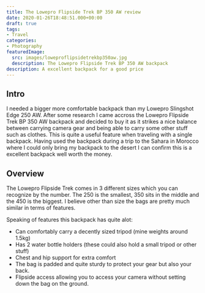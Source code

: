 ```yaml
---
title: The Lowepro Flipside Trek BP 350 AW review
date: 2020-01-26T18:48:51.000+00:00
draft: true
tags:
- Travel
categories:
- Photography
featuredImage:
  src: images/loweproflipsidetrekbp350aw.jpg
  description: The Lowepro Flipside Trek BP 350 AW backpack
description: A excellent backpack for a good price
---
```


## Intro
I needed a bigger more comfortable backpack than my Lowepro Slingshot Edge 250 AW. After some research I came accross the Lowepro Flipside Trek BP 350 AW backpack and decided to buy it as it strikes a nice balance between carrying camera gear and being able to carry some other stuff such as clothes. This is quite a useful feature when traveling with a single backpack. Having used the backpack during a trip to the Sahara in Morocco where I could only bring my backpack to the desert I can confirm this is a excellent backpack well worth the money.

## Overview
The Lowepro Flipside Trek comes in 3 different sizes which you can recognize by the number. The 250 is the smallest, 350 sits in the middle and the 450 is the biggest. I believe other than size the bags are pretty much similar in terms of features.

Speaking of features this backpack has quite alot:
- Can comfortably carry a decently sized tripod (mine weights around 1.5kg)
- Has 2 water bottle holders (these could also hold a small tripod or other stuff)
- Chest and hip support for extra comfort
- The bag is padded and quite sturdy to protect your gear but also your back.
- Flipside access allowing you to access your camera without setting down the bag on the ground.

